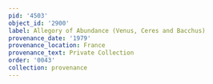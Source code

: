 ```yaml
---
pid: '4503'
object_id: '2900'
label: Allegory of Abundance (Venus, Ceres and Bacchus)
provenance_date: '1979'
provenance_location: France
provenance_text: Private Collection
order: '0043'
collection: provenance
---
```

